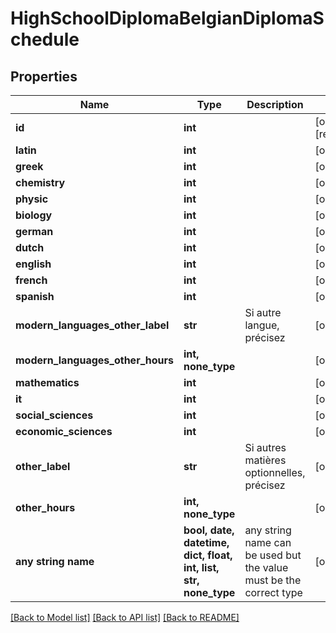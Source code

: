 # HighSchoolDiplomaBelgianDiplomaSchedule


## Properties
Name | Type | Description | Notes
------------ | ------------- | ------------- | -------------
**id** | **int** |  | [optional] [readonly] 
**latin** | **int** |  | [optional] 
**greek** | **int** |  | [optional] 
**chemistry** | **int** |  | [optional] 
**physic** | **int** |  | [optional] 
**biology** | **int** |  | [optional] 
**german** | **int** |  | [optional] 
**dutch** | **int** |  | [optional] 
**english** | **int** |  | [optional] 
**french** | **int** |  | [optional] 
**spanish** | **int** |  | [optional] 
**modern_languages_other_label** | **str** | Si autre langue, précisez | [optional] 
**modern_languages_other_hours** | **int, none_type** |  | [optional] 
**mathematics** | **int** |  | [optional] 
**it** | **int** |  | [optional] 
**social_sciences** | **int** |  | [optional] 
**economic_sciences** | **int** |  | [optional] 
**other_label** | **str** | Si autres matières optionnelles, précisez | [optional] 
**other_hours** | **int, none_type** |  | [optional] 
**any string name** | **bool, date, datetime, dict, float, int, list, str, none_type** | any string name can be used but the value must be the correct type | [optional]

[[Back to Model list]](../README.md#documentation-for-models) [[Back to API list]](../README.md#documentation-for-api-endpoints) [[Back to README]](../README.md)



